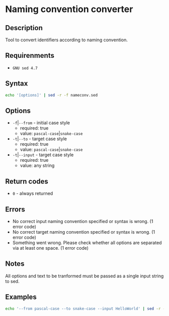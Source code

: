 # Naming convention converter

## Description

Tool to convert identifiers according to naming convention.

## Requirenments

- `GNU sed 4.7`

## Syntax

```bash
echo '[options]' | sed -r -f nameconv.sed
```

## Options

- `-f`|`--from` - initial case style
  - required: true
  - value: `pascal-case`|`snake-case`
- `-t`|`--to` - target case style
  - required: true
  - value: `pascal-case`|`snake-case`
- `-t`|`--input` - target case style
  - required: true
  - value: any string

## Return codes

- `0` - always returned

## Errors

- No correct input naming convention specified or syntax is wrong. (1 error code)
- No correct target naming convention specified or syntax is wrong. (1 error code)
- Something went wrong. Please check whether all options are separated via at least one space. (1 error code)

## Notes

All options and text to be tranformed must be passed as a single input string to sed.

## Examples

```bash
echo '--from pascal-case --to snake-case --input HelloWorld' | sed -r -f nameconv.sed
```

